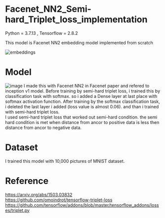 # Facenet_NN2_Semi-hard_Triplet_loss_implementation

Python = 3.7.13 , Tensorflow = 2.8.2

This model is Facenet NN2 embedding model implemented from scratch

![embeddings](https://user-images.githubusercontent.com/93965016/180638922-3e3b2d10-5db9-4fcc-b840-d56c6772dd43.jpg)


# Model
![image](https://user-images.githubusercontent.com/93965016/180639053-77540cd0-0f85-4910-9a5c-c879b76728ad.png)
I made this with Facenet NN2 in Facenet paper and refered to inception v1 model.
Before training by semi-hard triplet loss, i trained this by classification task with softmax. so i added a Dense layer at last place with softmax activation function. After training by the softmax classification task, i deleted the last layer i added (loss value is almost 0.06). and than i trained with semi-hard triplet loss.<br>
I used semi-hard triplet loss that worked out semi-hard condition. the semi hard condition is met when distance from ancor to positive data is less then distance from ancor to negative data. 
# Dataset
I trained this model with 10,000 pictures of MNIST dataset.

# Reference

https://arxiv.org/abs/1503.03832 <br>
https://github.com/omoindrot/tensorflow-triplet-loss <br>
https://github.com/tensorflow/addons/blob/master/tensorflow_addons/losses/triplet.py
